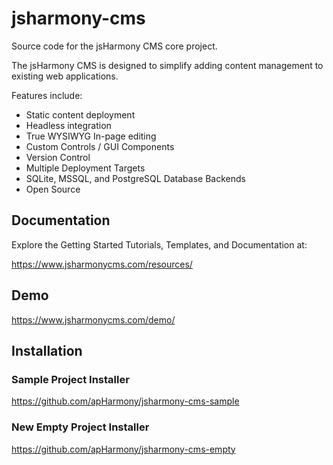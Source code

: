 # jsharmony-cms
Source code for the jsHarmony CMS core project.

The jsHarmony CMS is designed to simplify adding content management to existing web applications.

Features include:

* Static content deployment
* Headless integration
* True WYSIWYG In-page editing
* Custom Controls / GUI Components
* Version Control
* Multiple Deployment Targets
* SQLite, MSSQL, and PostgreSQL Database Backends
* Open Source

## Documentation

Explore the Getting Started Tutorials, Templates, and Documentation at:

https://www.jsharmonycms.com/resources/

## Demo

https://www.jsharmonycms.com/demo/

## Installation

### Sample Project Installer

https://github.com/apHarmony/jsharmony-cms-sample

### New Empty Project Installer

https://github.com/apHarmony/jsharmony-cms-empty

